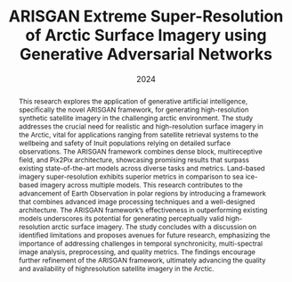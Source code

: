 ---
# Documentation: https://sourcethemes.com/academic/docs/managing-content/

title: ARISGAN Extreme Super-Resolution of Arctic Surface Imagery using Generative Adversarial Networks
subtitle:
authors:
- Christian Au
- Michel Tsamados
- Petru Manescu
- So Takao
tags: []
categories: [Generative modelling, Remote sensing]
date: '2024'
lastmod: 2024-07-10T21:35:33+01:00
featured: false
draft: false

# Featured image
# To use, add an image named `featured.jpg/png` to your page's folder.
# Focal points: Smart, Center, TopLeft, Top, TopRight, Left, Right, BottomLeft, Bottom, BottomRight.
image:
  caption: ''
  focal_point: 'Smart'
  preview_only: true

# Projects (optional).
#   Associate this post with one or more of your projects.
#   Simply enter your project's folder or file name without extension.
#   E.g. `projects = ["internal-project"]` references `content/project/deep-learning/index.md`.
#   Otherwise, set `projects = []`.
projects: []
publishDate: '2024'
publication_types:
- '2'
abstract: This research explores the application of generative artificial intelligence, specifically the novel ARISGAN framework, for generating high-resolution synthetic satellite imagery in the challenging arctic environment. The study addresses the crucial need for realistic and high-resolution surface imagery in the Arctic, vital for applications ranging from satellite retrieval systems to the wellbeing and safety of Inuit populations relying on detailed surface observations. The ARISGAN framework combines dense block, multireceptive field, and Pix2Pix architecture, showcasing promising results that surpass existing state-of-the-art models across diverse tasks and metrics. Land-based imagery super-resolution exhibits superior metrics in comparison to sea ice-based imagery across multiple models. This research contributes to the advancement of Earth Observation in polar regions by introducing a framework that combines advanced image processing techniques and a well-designed architecture. The ARISGAN framework’s effectiveness in outperforming existing models underscores its potential for generating perceptually valid high-resolution arctic surface imagery. The study concludes with a discussion on identified limitations and proposes avenues for future research, emphasizing the importance of addressing challenges in temporal synchronicity, multi-spectral image analysis, preprocessing, and quality metrics. The findings encourage further refinement of the ARISGAN framework, ultimately advancing the quality and availability of highresolution satellite imagery in the Arctic.
publication: '*Frontiers in Remote Sensing*'
url_pdf: 'https://www.frontiersin.org/journals/remote-sensing/articles/10.3389/frsen.2024.1417417/abstract'
---